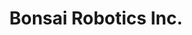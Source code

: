 ---
layout: startup_page
title: "Bonsai Robotics Inc."
id: "bonsairobotics.ai"
permalink: "/bonsairoboticsincbonsairobotics.ai04162025/"
website: "https://www.bonsairobotics.ai/"
funding_round: "Series A"
funding_amount: "$15M"
investors: "Bison Ventures, Cibus Capital, Acre Venture Partners, Congruent Ventures, Fall Line Capital, E14 Fund, SNR, Serra Ventures"
about: "Bonsai Robotics develops physical AI solutions for agriculture, focusing on vision-based autonomous technology for orchard management. Their flagship product, Visionsteer™, offers data insights, crop analysis, and autonomous vehicle control, helping growers reduce costs and increase yields."
markets: "Agriculture, AI, Robotics, Industrial Automation, Machinery Manufacturing"
hq: "San Jose, California, United States"
founded_year: "2022"
linkedin: "https://www.linkedin.com/company/bonsai-robotics"
twitter: ""
instagram: ""
facebook: ""
crunchbase: "https://www.crunchbase.com/organization/bonsai-robotics"
pitchbook: "https://pitchbook.com/profiles/company/515743-75"

# SEO Optimization
meta_title: "Bonsai Robotics Inc. - Series A Funding ($15M)"
meta_description: "Bonsai Robotics Inc., Bonsai Robotics develops physical AI solutions for agriculture, focusing on vision-based autonomous technology for orchard management. Their flagship ..."
meta_keywords: "Bonsai Robotics Inc., Agriculture, AI, Robotics, Industrial Automation, Machinery Manufacturing, Series A funding"
canonical_url: "https://pkprojectstartups.github.io/projectstartups.com/bonsairoboticsincbonsairobotics.ai04162025/"
---